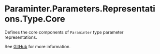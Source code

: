 # Paraminter.Parameters.Representations.Type.Core

Defines the core components of `Paraminter` type parameter representations.

See [GitHub](https://github.com/Paraminter/Paraminter.Parameters.Representations.Type) for more information.
